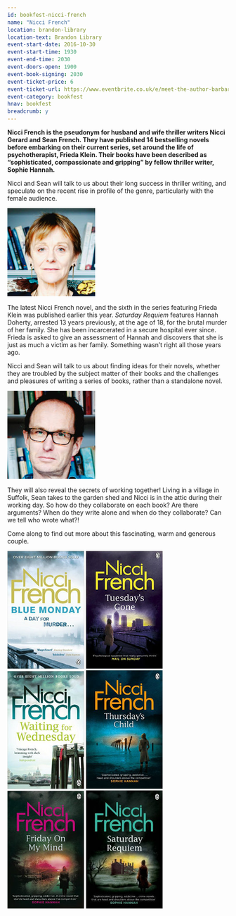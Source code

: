 ```yaml
---
id: bookfest-nicci-french
name: "Nicci French"
location: brandon-library
location-text: Brandon Library
event-start-date: 2016-10-30
event-start-time: 1930
event-end-time: 2030
event-doors-open: 1900
event-book-signing: 2030
event-ticket-price: 6
event-ticket-url: https://www.eventbrite.co.uk/e/meet-the-author-barbara-erskine-tickets-26753898631
event-category: bookfest
hnav: bookfest
breadcrumb: y
---
```


**Nicci French is the pseudonym for husband and wife thriller writers Nicci Gerard and Sean French. They have published 14 bestselling novels
before embarking on their current series, set around the life of psychotherapist, Frieda Klein. Their books have been described as
“sophisticated, compassionate and gripping” by fellow thriller writer, Sophie Hannah.**

Nicci and Sean will talk to us about their long success in thriller writing, and speculate on the recent rise in profile of the genre,
particularly with the female audience.

<img src="/images/article/nicci-gerrard.jpg" class="custom-br-50 fr ml2" />

The latest Nicci French novel, and the sixth in the series featuring Frieda Klein was published earlier this year. <cite>Saturday Requiem</cite> features Hannah Doherty, arrested 13 years previously, at the age of 18, for the brutal murder of her family. She has been incarcerated in a secure hospital ever since. Frieda is asked to give an assessment of Hannah and discovers that she is just as much a victim as her family. Something wasn’t right all those years ago.

Nicci and Sean will talk to us about finding ideas for their novels, whether they are troubled by the subject matter of their books and the
challenges and pleasures of writing a series of books, rather than a standalone novel.

<img src="/images/article/sean-french.jpg" class="custom-br-50 fl mr2" />

They will also reveal the secrets of working together! Living in a village in Suffolk, Sean takes to the garden shed and Nicci is in the
attic during their working day. So how do they collaborate on each book? Are there arguments? When do they write alone and when do they
collaborate? Can we tell who wrote what?!

Come along to find out more about this fascinating, warm and generous couple.

<img src="/images/article/blue-monday.jpg" alt="Blue Monday" class="{% include /c/img-float-left.html %}" />
<img src="/images/article/tuesdays-gone.jpg" alt="Tuesday's Gone" class="{% include /c/img-float-left.html %}" />
<img src="/images/article/waiting-for-wednesday.jpg" alt="Waiting for Wednesday" class="{% include /c/img-float-left.html %}" />
<img src="/images/article/thursdays-child.jpg" alt="Thursday's Child" class="{% include /c/img-float-left.html %}" />
<img src="/images/article/friday-on-my-mind.jpg" alt="Friday on my Mind" class="{% include /c/img-float-left.html %}" />
<img src="/images/article/saturday-requiem.jpg" alt="Saturday Requiem" class="{% include /c/img-float-left.html %}" />
